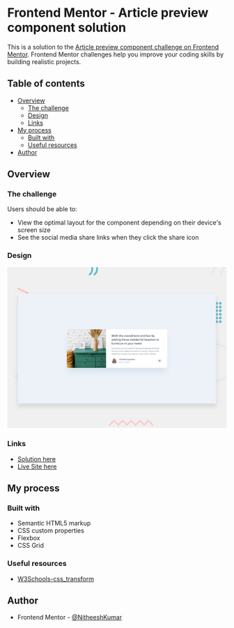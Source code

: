 # Frontend Mentor - Article preview component solution

This is a solution to the [Article preview component challenge on Frontend Mentor](https://www.frontendmentor.io/challenges/article-preview-component-dYBN_pYFT). Frontend Mentor challenges help you improve your coding skills by building realistic projects. 

## Table of contents

- [Overview](#overview)
  - [The challenge](#the-challenge)
  - [Design](#design)
  - [Links](#links)
- [My process](#my-process)
  - [Built with](#built-with)
  - [Useful resources](#useful-resources)
- [Author](#author)


## Overview

### The challenge

Users should be able to:

- View the optimal layout for the component depending on their device's screen size
- See the social media share links when they click the share icon

### Design

![](design/desktop-preview.jpg)

### Links

- [Solution here](https://your-solution-url.com)
- [Live Site here](https://your-live-site-url.com)

## My process

### Built with

- Semantic HTML5 markup
- CSS custom properties
- Flexbox
- CSS Grid


### Useful resources

- [W3Schools-css_transform](https://www.w3schools.com/cssref/playdemo.asp?filename=playcss_transform&preval=none)


## Author

- Frontend Mentor - [@NitheeshKumar](https://www.frontendmentor.io/profile/NitheeshKumar-C)